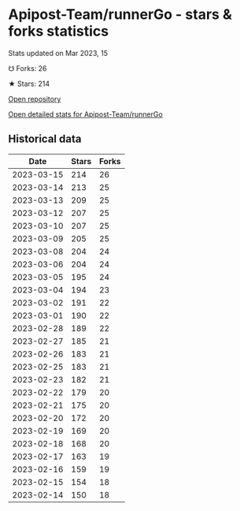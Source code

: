 # Apipost-Team/runnerGo - stars & forks statistics

Stats updated on Mar 2023, 15

☋ Forks: 26

★ Stars: 214

[Open repository](https://github.com/Apipost-Team/runnerGo)

[Open detailed stats for Apipost-Team/runnerGo](https://reviewgithub.com/rep/Apipost-Team/runnerGo)

## Historical data
| Date | Stars | Forks |
|------|-------|-------|
| 2023-03-15 | 214 | 26 | 
| 2023-03-14 | 213 | 25 | 
| 2023-03-13 | 209 | 25 | 
| 2023-03-12 | 207 | 25 | 
| 2023-03-10 | 207 | 25 | 
| 2023-03-09 | 205 | 25 | 
| 2023-03-08 | 204 | 24 | 
| 2023-03-06 | 204 | 24 | 
| 2023-03-05 | 195 | 24 | 
| 2023-03-04 | 194 | 23 | 
| 2023-03-02 | 191 | 22 | 
| 2023-03-01 | 190 | 22 | 
| 2023-02-28 | 189 | 22 | 
| 2023-02-27 | 185 | 21 | 
| 2023-02-26 | 183 | 21 | 
| 2023-02-25 | 183 | 21 | 
| 2023-02-23 | 182 | 21 | 
| 2023-02-22 | 179 | 20 | 
| 2023-02-21 | 175 | 20 | 
| 2023-02-20 | 172 | 20 | 
| 2023-02-19 | 169 | 20 | 
| 2023-02-18 | 168 | 20 | 
| 2023-02-17 | 163 | 19 | 
| 2023-02-16 | 159 | 19 | 
| 2023-02-15 | 154 | 18 | 
| 2023-02-14 | 150 | 18 | 

